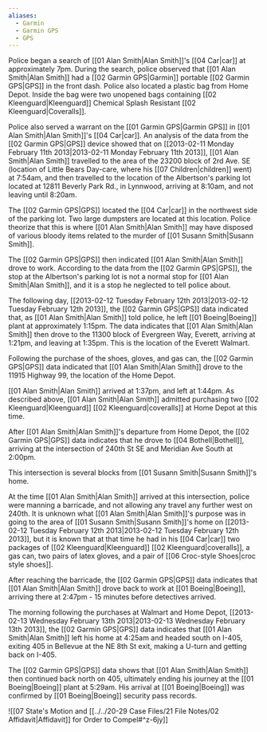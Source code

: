```yaml
---
aliases:
  - Garmin
  - Garmin GPS
  - GPS
---
```

Police began a search of [[01 Alan Smith|Alan Smith]]'s [[04 Car|car]] at approximately 7pm. During the search, police observed that [[01 Alan Smith|Alan Smith]] had a [[02 Garmin GPS|Garmin]] portable [[02 Garmin GPS|GPS]] in the front dash. Police also located a plastic bag from Home Depot. Inside the bag were two unopened bags containing [[02 Kleenguard|Kleenguard]] Chemical Splash Resistant [[02 Kleenguard|Coveralls]].


Police also served a warrant on the [[01 Garmin GPS|Garmin GPS]] in [[01 Alan Smith|Alan Smith]]'s [[04 Car|car]]. An analysis of the data from the [[02 Garmin GPS|GPS]] device showed that on [[2013-02-11 Monday February 11th 2013|2013-02-11 Monday February 11th 2013]], [[01 Alan Smith|Alan Smith]] travelled to the area of the 23200 block of 2rd Ave. SE (location of Little Bears Day-care, where his [[07 Children|children]] went) at 7:54am, and then travelled to the location of the Albertson's parking lot located at 12811 Beverly Park Rd., in Lynnwood, arriving at 8:10am, and not leaving until 8:20am.

The [[02 Garmin GPS|GPS]] located the [[04 Car|car]] in the northwest side of the parking lot. Two large dumpsters are located at this location. Police theorize that this is where [[01 Alan Smith|Alan Smith]] may have disposed of various bloody items related to the murder of [[01 Susann Smith|Susann Smith]].

The [[02 Garmin GPS|GPS]] then indicated [[01 Alan Smith|Alan Smith]] drove to work. According to the data from the [[02 Garmin GPS|GPS]], the stop at the Albertson's parking lot is not a normal stop for [[01 Alan Smith|Alan Smith]], and it is a stop he neglected to tell police about.

The following day, [[2013-02-12 Tuesday February 12th 2013|2013-02-12 Tuesday February 12th 2013]], the [[02 Garmin GPS|GPS]] data indicated that, as [[01 Alan Smith|Alan Smith]] told police, he left [[01 Boeing|Boeing]] plant at approximately 1:15pm. The data indicates that [[01 Alan Smith|Alan Smith]] then drove to the 11300 block of Evergreen Way, Everett, arriving at 1:21pm, and leaving at 1:35pm. This is the location of the Everett Walmart.

Following the purchase of the shoes, gloves, and gas can, the [[02 Garmin GPS|GPS]] data indicated that [[01 Alan Smith|Alan Smith]] drove to the 11915 Highway 99, the location of the Home Depot.

[[01 Alan Smith|Alan Smith]] arrived at 1:37pm, and left at 1:44pm. As described above, [[01 Alan Smith|Alan Smith]] admitted purchasing two [[02 Kleenguard|Kleenguard]] [[02 Kleenguard|coveralls]] at Home Depot at this time.

After [[01 Alan Smith|Alan Smith]]'s departure from Home Depot, the [[02 Garmin GPS|GPS]] data indicates that he drove to [[04 Bothell|Bothell]], arriving at the intersection of 240th St SE and Meridian Ave South at 2:00pm.

This intersection is several blocks from [[01 Susann Smith|Susann Smith]]'s home.

At the time [[01 Alan Smith|Alan Smith]] arrived at this intersection, police were manning a barricade, and not allowing any travel any further west on 240th. It is unknown what [[01 Alan Smith|Alan Smith]]'s purpose was in going to the area of [[01 Susann Smith|Susann Smith]]'s home on [[2013-02-12 Tuesday February 12th 2013|2013-02-12 Tuesday February 12th 2013]], but it is known that at that time he had in his [[04 Car|car]] two packages of [[02 Kleenguard|Kleenguard]] [[02 Kleenguard|coveralls]], a gas can, two pairs of latex gloves, and a pair of [[06 Croc-style Shoes|croc style shoes]].

After reaching the barricade, the [[02 Garmin GPS|GPS]] data indicates that [[01 Alan Smith|Alan Smith]] drove back to work at [[01 Boeing|Boeing]], arriving there at 2:47pm - 15 minutes before detectives arrived.

The morning following the purchases at Walmart and Home Depot, [[2013-02-13 Wednesday February 13th 2013|2013-02-13 Wednesday February 13th 2013]], the [[02 Garmin GPS|GPS]] data indicates that [[01 Alan Smith|Alan Smith]] left his home at 4:25am and headed south on I-405, exiting 405 in Bellevue at the NE 8th St exit, making a U-turn and getting back on I-405.

The [[02 Garmin GPS|GPS]] data shows that [[01 Alan Smith|Alan Smith]] then continued back north on 405, ultimately ending his journey at the [[01 Boeing|Boeing]] plant at 5:29am. His arrival at [[01 Boeing|Boeing]] was confirmed by [[01 Boeing|Boeing]] security pass records.

![[07 State's Motion and [[../../20-29 Case Files/21 File Notes/02 Affidavit|Affidavit]] for Order to Compel#^z-6jy]]

